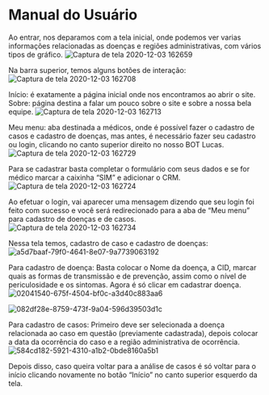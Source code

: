 # Manual do Usuário

Ao entrar, nos deparamos com a tela inicial, onde podemos ver varias informações relacionadas as doenças e regiões administrativas, com vários tipos de gráfico.
![Captura de tela 2020-12-03 162659](https://user-images.githubusercontent.com/48574280/101085953-efd0d180-358e-11eb-9586-df83f8eb7fd3.png)

Na barra superior, temos alguns botões de interação:
![Captura de tela 2020-12-03 162708](https://user-images.githubusercontent.com/48574280/101086145-31617c80-358f-11eb-9601-a86aac1684a2.png)

Início: é exatamente a página inicial onde nos encontramos ao abrir o site.
Sobre: página destina a falar um pouco sobre o site e sobre a nossa bela equipe.
![Captura de tela 2020-12-03 162713](https://user-images.githubusercontent.com/48574280/101086181-40482f00-358f-11eb-8f2b-b2110387484c.png)

Meu menu: aba destinada a médicos, onde é possível fazer o cadastro de casos e cadastro de doenças, mas antes, é necessário fazer seu cadastro ou login, clicando no canto superior direito no nosso BOT Lucas.
![Captura de tela 2020-12-03 162729](https://user-images.githubusercontent.com/48574280/101086224-535aff00-358f-11eb-90b6-fcb225559726.png)

Para se cadastrar basta completar o formulário com seus dados e se for médico marcar a caixinha “SIM” e adicionar o CRM.
![Captura de tela 2020-12-03 162724](https://user-images.githubusercontent.com/48574280/101086284-68379280-358f-11eb-9368-aa6d2485cedd.png)

Ao efetuar o login, vai aparecer uma mensagem dizendo que seu login foi feito com sucesso e você será redirecionado para a aba de “Meu menu” para cadastro de doenças e de casos.
![Captura de tela 2020-12-03 162734](https://user-images.githubusercontent.com/48574280/101086336-78e80880-358f-11eb-8cdd-90800188838f.png)

Nessa tela temos, cadastro de caso e cadastro de doenças:
![a5d7baaf-79f0-4641-8e07-9a7739063192](https://user-images.githubusercontent.com/48574280/101086384-8ac9ab80-358f-11eb-9256-e246c19233a3.jpg)

Para cadastro de doença: 
Basta colocar o Nome da doença, a CID, marcar quais as formas de transmissão e de prevenção, assim como o nível de periculosidade e os sintomas. Agora é só clicar em cadastrar doença.
![02041540-675f-4504-bf0c-a3d40c883aa6](https://user-images.githubusercontent.com/48574280/101086841-3410a180-3590-11eb-8963-e08f8cf44c0f.jpg)

![082df28e-8759-473f-9a04-596d39503d1c](https://user-images.githubusercontent.com/48574280/101086893-425ebd80-3590-11eb-8dbd-beb1c6217474.jpg)

Para cadastro de casos:
Primeiro deve ser selecionada a doença relacionada ao caso em questão (previamente cadastrada), depois colocar a data da ocorrência do caso e a região administrativa de ocorrência.
![584cd182-5921-4310-a1b2-0bde8160a5b1](https://user-images.githubusercontent.com/48574280/101086950-52769d00-3590-11eb-8b8b-9ec8d3b6717b.jpg) 
 
Depois disso, caso queira voltar para a análise de casos é só voltar para o início clicando novamente no botão “Início” no canto superior esquerdo da tela.
